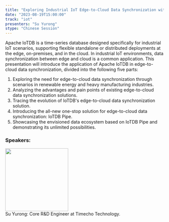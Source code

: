 ```yaml
---
title: "Exploring Industrial IoT Edge-to-Cloud Data Synchronization with IoTDB Pipe"
date: "2023-08-19T15:00:00" 
track: "iot"
presenters: "Su Yurong"
stype: "Chinese Session"
---
```

Apache IoTDB is a time-series database designed specifically for industrial IoT scenarios, supporting flexible standalone or distributed deployments at the edge, on-premises, and in the cloud. In industrial IoT environments, data synchronization between edge and cloud is a common application. This presentation will introduce the application of Apache IoTDB in edge-to-cloud data synchronization, divided into the following five parts:

1. Exploring the need for edge-to-cloud data synchronization through scenarios in renewable energy and heavy manufacturing industries.
2. Analyzing the advantages and pain points of existing edge-to-cloud data synchronization solutions.
3. Tracing the evolution of IoTDB's edge-to-cloud data synchronization solution.
4. Introducing the all-new one-stop solution for edge-to-cloud data synchronization: IoTDB Pipe.
5. Showcasing the envisioned data ecosystem based on IoTDB Pipe and demonstrating its unlimited possibilities.

 ### Speakers: 
 <img src="https://img.bagevent.com/resource/20230711/1651496331016.jpeg" width="200" /><br>Su Yurong: Core R&D Engineer at Timecho Technology.
 <br><br>